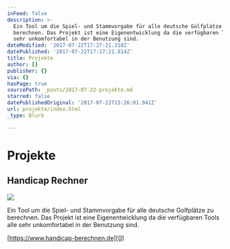 ```yaml
---
inFeed: false
description: >-
  Ein Tool um die Spiel- und Stammvorgabe für alle deutsche Golfplätze zu
  berechnen. Das Projekt ist eine Eigenentwicklung da die verfügbaren Tools alle
  sehr unkomfortabel in der Benutzung sind.
dateModified: '2017-07-22T17:27:21.318Z'
datePublished: '2017-07-22T17:27:21.814Z'
title: Projekte
author: []
publisher: {}
via: {}
hasPage: true
sourcePath: _posts/2017-07-22-projekte.md
starred: false
datePublishedOriginal: '2017-07-22T15:26:01.941Z'
url: projekte/index.html
_type: Blurb

---
```

# Projekte

## Handicap Rechner
![](https://the-grid-user-content.s3-us-west-2.amazonaws.com/e2c8c1b1-4068-4ef6-94c9-a2c61ab73d8d.png)

Ein Tool um die Spiel- und Stammvorgabe für alle deutsche Golfplätze zu berechnen. Das Projekt ist eine Eigenentwicklung da die verfügbaren Tools alle sehr unkomfortabel in der Benutzung sind.

[https://www.handicap-berechnen.de][0]

[0]: https://www.handicap-berechnen.de/